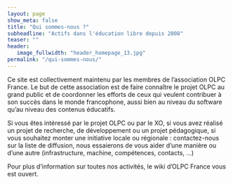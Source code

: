 ```yaml
---
layout: page
show_meta: false
title: "Qui sommes-nous ?"
subheadline: "Actifs dans l'éducation libre depuis 2008"
teaser: ""
header:
   image_fullwidth: "header_homepage_13.jpg"
permalink: "/qui-sommes-nous/"
---
```

Ce site est collectivement maintenu par les membres de l’association
OLPC France. Le but de cette association est de faire connaître le
projet OLPC au grand public et de coordonner les efforts de ceux qui
veulent contribuer à son succès dans le monde francophone, aussi bien
au niveau du software qu’au niveau des contenus éducatifs.

Si vous êtes intéressé par le projet OLPC ou par le XO, si vous avez
réalisé un projet de recherche, de développement ou un projet
pédagogique, si vous souhaitez monter une initiative locale ou
régionale : contactez-nous sur la liste de diffusion, nous essaierons
de vous aider d’une manière ou d’une autre (infrastructure, machine,
compétences, contacts, …)

Pour plus d’information sur toutes nos activités, le wiki d’OLPC
France vous est ouvert.


